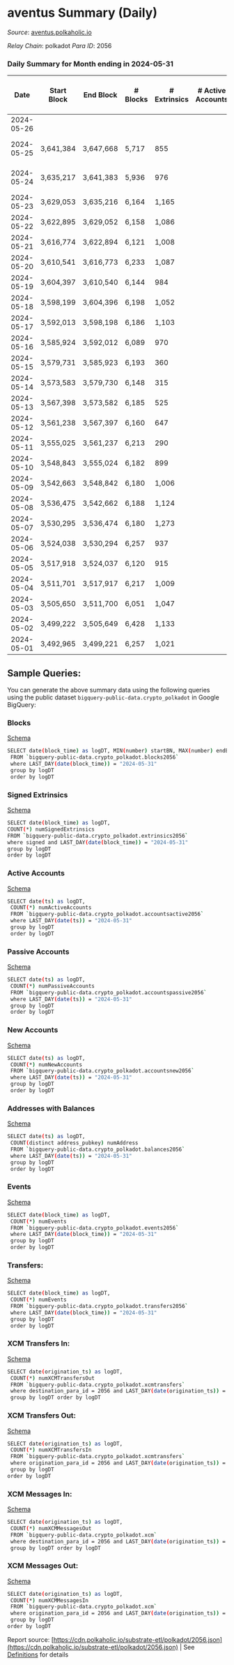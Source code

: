 # aventus Summary (Daily)

_Source_: [aventus.polkaholic.io](https://aventus.polkaholic.io)

*Relay Chain*: polkadot
*Para ID*: 2056



### Daily Summary for Month ending in 2024-05-31


| Date    | Start Block | End Block | # Blocks | # Extrinsics | # Active Accounts | # Passive Accounts | # New Accounts | # Addresses | # Events  | # Transfers ($USD) | # XCM Transfers In ($USD) | # XCM Transfers Out ($USD) | # XCM In | # XCM Out | Issues |
|---------|-------------|-----------|----------|--------------|-------------------|--------------------|----------------|-------------|-----------|--------------------|---------------------------|----------------------------|----------|-----------|--------|
| 2024-05-26 |  |  |  |  |  |  |  |  |  |   |   |   |  |  |  |
| 2024-05-25 | 3,641,384 | 3,647,668 | 5,717 | 855 |  |  |  |  | 18,178 | 1,225  |   |   |  |  | 568 missing (9.04%) |
| 2024-05-24 | 3,635,217 | 3,641,383 | 5,936 | 976 |  |  |  |  | 19,443 | 1,336  |   |   |  |  | 231 missing (3.75%) |
| 2024-05-23 | 3,629,053 | 3,635,216 | 6,164 | 1,165 |  |  |  |  | 21,258 | 1,522  |   |   |  |  |  |
| 2024-05-22 | 3,622,895 | 3,629,052 | 6,158 | 1,086 |  |  |  |  | 20,690 | 1,446  |   |   |  |  |  |
| 2024-05-21 | 3,616,774 | 3,622,894 | 6,121 | 1,008 |  |  |  |  | 20,112 | 1,367  |   |   |  |  |  |
| 2024-05-20 | 3,610,541 | 3,616,773 | 6,233 | 1,087 |  |  |  |  | 20,828 | 1,447  |   |   |  |  |  |
| 2024-05-19 | 3,604,397 | 3,610,540 | 6,144 | 984 |  |  |  |  | 19,194 | 984  |   |   |  |  |  |
| 2024-05-18 | 3,598,199 | 3,604,396 | 6,198 | 1,052 |  |  |  |  | 20,528 | 1,412  |   |   |  |  |  |
| 2024-05-17 | 3,592,013 | 3,598,198 | 6,186 | 1,103 |  |  |  |  | 20,831 | 1,463  |   |   |  |  |  |
| 2024-05-16 | 3,585,924 | 3,592,012 | 6,089 | 970 |  |  |  |  | 19,719 | 1,330  |   |   |  |  |  |
| 2024-05-15 | 3,579,731 | 3,585,923 | 6,193 | 360 |  |  |  |  | 15,702 | 720  |   |   |  |  |  |
| 2024-05-14 | 3,573,583 | 3,579,730 | 6,148 | 315 |  |  |  |  | 15,254 | 675  |   |   |  |  |  |
| 2024-05-13 | 3,567,398 | 3,573,582 | 6,185 | 525 |  |  |  |  | 16,064 | 525  |   |   |  |  |  |
| 2024-05-12 | 3,561,238 | 3,567,397 | 6,160 | 647 |  |  |  |  | 17,595 | 1,006  |   |   |  |  |  |
| 2024-05-11 | 3,555,025 | 3,561,237 | 6,213 | 290 |  |  |  |  | 15,219 | 649  |   |   |  |  |  |
| 2024-05-10 | 3,548,843 | 3,555,024 | 6,182 | 899 |  |  |  |  | 19,474 | 1,257  |   |   |  |  |  |
| 2024-05-09 | 3,542,663 | 3,548,842 | 6,180 | 1,006 |  |  |  |  | 20,154 | 1,366  |   |   |  |  |  |
| 2024-05-08 | 3,536,475 | 3,542,662 | 6,188 | 1,124 |  |  |  |  | 20,997 | 1,484  |   |   |  |  |  |
| 2024-05-07 | 3,530,295 | 3,536,474 | 6,180 | 1,273 |  |  |  |  | 21,998 | 1,623  |   |   |  |  |  |
| 2024-05-06 | 3,524,038 | 3,530,294 | 6,257 | 937 |  |  |  |  | 19,833 | 1,297  |   |   |  |  |  |
| 2024-05-05 | 3,517,918 | 3,524,037 | 6,120 | 915 |  |  |  |  | 18,718 | 914  |   |   |  |  |  |
| 2024-05-04 | 3,511,701 | 3,517,917 | 6,217 | 1,009 |  |  |  |  | 20,294 | 1,362  |   |   |  |  |  |
| 2024-05-03 | 3,505,650 | 3,511,700 | 6,051 | 1,047 |  |  |  |  | 20,166 | 1,407  |   |   |  |  |  |
| 2024-05-02 | 3,499,222 | 3,505,649 | 6,428 | 1,133 |  |  |  |  | 21,565 | 1,493  |   |   |  |  |  |
| 2024-05-01 | 3,492,965 | 3,499,221 | 6,257 | 1,021 |  |  |  |  | 20,785 | 1,566  |   |   |  |  |  |

## Sample Queries:
You can generate the above summary data using the following queries using the public dataset `bigquery-public-data.crypto_polkadot` in Google BigQuery:


### Blocks 

[Schema](https://github.com/colorfulnotion/substrate-etl/blob/main/schema/blocks.json)

```bash
SELECT date(block_time) as logDT, MIN(number) startBN, MAX(number) endBN, COUNT(*) numBlocks 
 FROM `bigquery-public-data.crypto_polkadot.blocks2056`  
 where LAST_DAY(date(block_time)) = "2024-05-31" 
 group by logDT 
 order by logDT
```

### Signed Extrinsics 

[Schema](https://github.com/colorfulnotion/substrate-etl/blob/main/schema/extrinsics.json)

```bash
SELECT date(block_time) as logDT, 
COUNT(*) numSignedExtrinsics 
FROM `bigquery-public-data.crypto_polkadot.extrinsics2056`  
where signed and LAST_DAY(date(block_time)) = "2024-05-31" 
group by logDT 
order by logDT
```

### Active Accounts 

[Schema](https://github.com/colorfulnotion/substrate-etl/blob/main/schema/accountsactive.json)

```bash
SELECT date(ts) as logDT, 
 COUNT(*) numActiveAccounts 
 FROM `bigquery-public-data.crypto_polkadot.accountsactive2056` 
 where LAST_DAY(date(ts)) = "2024-05-31" 
 group by logDT 
 order by logDT
```

### Passive Accounts 

[Schema](https://github.com/colorfulnotion/substrate-etl/blob/main/schema/accountspassive.json)

```bash
SELECT date(ts) as logDT, 
 COUNT(*) numPassiveAccounts 
 FROM `bigquery-public-data.crypto_polkadot.accountspassive2056` 
 where LAST_DAY(date(ts)) = "2024-05-31" 
 group by logDT 
 order by logDT
```

### New Accounts 

[Schema](https://github.com/colorfulnotion/substrate-etl/blob/main/schema/accountsnew.json)

```bash
SELECT date(ts) as logDT, 
 COUNT(*) numNewAccounts 
 FROM `bigquery-public-data.crypto_polkadot.accountsnew2056` 
 where LAST_DAY(date(ts)) = "2024-05-31" 
 group by logDT
 order by logDT
```

### Addresses with Balances 

[Schema](https://github.com/colorfulnotion/substrate-etl/blob/main/schema/balances.json)

```bash
SELECT date(ts) as logDT,
 COUNT(distinct address_pubkey) numAddress 
 FROM `bigquery-public-data.crypto_polkadot.balances2056` 
 where LAST_DAY(date(ts)) = "2024-05-31" 
 group by logDT 
 order by logDT
```

### Events 

[Schema](https://github.com/colorfulnotion/substrate-etl/blob/main/schema/events.json)

```bash
SELECT date(block_time) as logDT, 
 COUNT(*) numEvents 
 FROM `bigquery-public-data.crypto_polkadot.events2056` 
 where LAST_DAY(date(block_time)) = "2024-05-31" 
 group by logDT 
 order by logDT
```

### Transfers:

[Schema](https://github.com/colorfulnotion/substrate-etl/blob/main/schema/transfers.json)

```bash
SELECT date(block_time) as logDT, 
 COUNT(*) numEvents 
 FROM `bigquery-public-data.crypto_polkadot.transfers2056` 
 where LAST_DAY(date(block_time)) = "2024-05-31" 
 group by logDT 
 order by logDT
```

### XCM Transfers In: 

[Schema](https://github.com/colorfulnotion/substrate-etl/blob/main/schema/xcmtransfers.json)

```bash
SELECT date(origination_ts) as logDT, 
 COUNT(*) numXCMTransfersOut 
 FROM `bigquery-public-data.crypto_polkadot.xcmtransfers` 
 where destination_para_id = 2056 and LAST_DAY(date(origination_ts)) = "2024-05-31" 
 group by logDT order by logDT
```

### XCM Transfers Out: 

[Schema](https://github.com/colorfulnotion/substrate-etl/blob/main/schema/xcmtransfers.json)

```bash
SELECT date(origination_ts) as logDT, 
 COUNT(*) numXCMTransfersIn 
 FROM `bigquery-public-data.crypto_polkadot.xcmtransfers` 
 where origination_para_id = 2056 and LAST_DAY(date(origination_ts)) = "2024-05-31" 
 group by logDT 
order by logDT
```

### XCM Messages In: 

[Schema](https://github.com/colorfulnotion/substrate-etl/blob/main/schema/xcm.json)

```bash
SELECT date(origination_ts) as logDT, 
 COUNT(*) numXCMMessagesOut 
 FROM `bigquery-public-data.crypto_polkadot.xcm` 
 where destination_para_id = 2056 and LAST_DAY(date(origination_ts)) = "2024-05-31" 
 group by logDT order by logDT
```

### XCM Messages Out: 

[Schema](https://github.com/colorfulnotion/substrate-etl/blob/main/schema/xcm.json)

```bash
SELECT date(origination_ts) as logDT, 
 COUNT(*) numXCMMessagesIn 
 FROM `bigquery-public-data.crypto_polkadot.xcm` 
 where origination_para_id = 2056 and LAST_DAY(date(origination_ts)) = "2024-05-31" 
 group by logDT 
order by logDT
```


Report source: [https://cdn.polkaholic.io/substrate-etl/polkadot/2056.json](https://cdn.polkaholic.io/substrate-etl/polkadot/2056.json) | See [Definitions](/DEFINITIONS.md) for details
